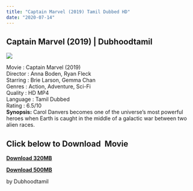 ```yaml
---
title: "Captain Marvel (2019) Tamil Dubbed HD"
date: "2020-07-14"
---
```


## Captain Marvel (2019) | Dubhoodtamil

[![](https://1.bp.blogspot.com/-YznT5Y4s0bc/XwV8uvPmdYI/AAAAAAAAA7k/oea5zerAX_kKAWPcllE1EUm237XXI6TMQCLcBGAsYHQ/s640/images{7c91919003b18fbfe18f8d0a8715b92cf9e57c9a8b9d318e5deae4019927ce00}2B{7c91919003b18fbfe18f8d0a8715b92cf9e57c9a8b9d318e5deae4019927ce00}252811{7c91919003b18fbfe18f8d0a8715b92cf9e57c9a8b9d318e5deae4019927ce00}2529.jpeg)](https://1.bp.blogspot.com/-YznT5Y4s0bc/XwV8uvPmdYI/AAAAAAAAA7k/oea5zerAX_kKAWPcllE1EUm237XXI6TMQCLcBGAsYHQ/s1600/images{7c91919003b18fbfe18f8d0a8715b92cf9e57c9a8b9d318e5deae4019927ce00}2B{7c91919003b18fbfe18f8d0a8715b92cf9e57c9a8b9d318e5deae4019927ce00}252811{7c91919003b18fbfe18f8d0a8715b92cf9e57c9a8b9d318e5deae4019927ce00}2529.jpeg)

Movie : Captain Marvel (2019)  
Director : Anna Boden, Ryan Fleck  
Starring : Brie Larson, Gemma Chan  
Genres : Action, Adventure, Sci-Fi  
Quality : HD MP4  
Language : Tamil Dubbed  
Rating : 6.5/10  
**Synopsis:** Carol Danvers becomes one of the universe’s most powerful heroes when Earth is caught in the middle of a galactic war between two alien races.

## **Click below to Download  Movie** 

**[Download 320MB](https://oncehelp.com/captian-marvel-320MB)**

**[Download 500MB](https://oncehelp.com/captian-marvel-500MB)**

  

  

  

  

by Dubhoodtamil
